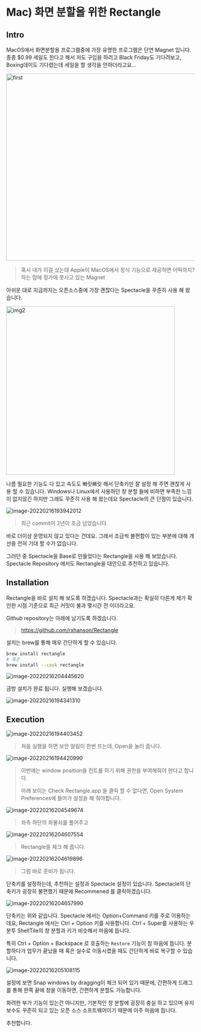 # Mac) 화면 분할을 위한 Rectangle

## Intro

MacOS에서 화면분할용 프로그램중에 가장 유명한 프로그램은 단연 Magnet 입니다. 종종 $0.99 세일도 한다고 해서 저도 구입을 하려고 Black Friday도 기다려보고, Boxing데이도 기다렸는데 세일을 할 생각을 안하더라고요...

<img src="https://raw.githubusercontent.com/Shane-Park/mdblog/main/OS/mac/rectangle.assets/image-20220216193647633.png" width=750 height=500 alt=first>

> 혹시 내가 이걸 샀는데 Apple이 MacOS에서 정식 기능으로 제공하면 어떡하지? 하는 맘에 정가에 못사고 있는 Magnet

아쉬운 대로 지금까지는 오픈소스중에 가장 괜찮다는 Spectacle을 꾸준히 사용 해 왔습니다.

<img src="https://raw.githubusercontent.com/Shane-Park/mdblog/main/OS/mac/rectangle.assets/image-20220216193746834.png" widht=750 height=450 alt=img2>

나름 필요한 기능도 다 있고 속도도 빠릿빠릿 해서 단축키만 잘 설정 해 주면 괜찮게 사용 할 수 있습니다. Windows나 Linux에서 사용하던 창 분할 들에 비하면 부족한 느낌이 없지않긴 하지만 그래도 꾸준히 사용 해 왔는데요 Spectacle의 큰 단점이 있습니다.

![image-20220216193942012](https://raw.githubusercontent.com/Shane-Park/mdblog/main/OS/mac/rectangle.assets/image-20220216193942012.png)

> 최근 commit이 2년이 조금 넘었습니다.

바로 더이상 운영되지 않고 있다는 건데요. 그래서 조금씩 불편함이 있는 부분에 대해 개선을 전혀 기대 할 수가 없습니다.

그러던 중 Spectacle을 Base로 만들었다는 Rectangle을 사용 해 보았습니다. Spectacle Repository 에서도 Rectangle을 대안으로 추천하고 있습니다.

## Installation

Rectangle을 바로 설치 해 보도록 하겠습니다. Spectacle과는 확실히 다른게 제가 확인한 시점 기준으로 최근 커밋이 불과 몇시간 전 이더라고요.

Github repository는 아래에 남기도록 하겠습니다.

> https://github.com/rxhanson/Rectangle

설치는 brew를 통해 매우 간단하게 할 수 있습니다.

```bash
brew install rectangle
# 혹은
brew install --cask rectangle
```

![image-20220216204445620](https://raw.githubusercontent.com/Shane-Park/mdblog/main/OS/mac/rectangle.assets/image-20220216204445620.png)

금방 설치가 완료 됩니다. 실행해 보겠습니다.

![image-20220216194341310](https://raw.githubusercontent.com/Shane-Park/mdblog/main/OS/mac/rectangle.assets/image-20220216194341310.png)

## Execution

![image-20220216194403452](https://raw.githubusercontent.com/Shane-Park/mdblog/main/OS/mac/rectangle.assets/image-20220216194403452.png)

> 처음 실행을 하면 보안 알림이 한번 뜨는데, Open을 눌러 줍니다.

![image-20220216194420990](https://raw.githubusercontent.com/Shane-Park/mdblog/main/OS/mac/rectangle.assets/image-20220216194420990.png)

> 이번에는 window position을 컨트롤 하기 위해 권한을 부여해줘야 한다고 합니다.
>
> 아래 보이는 Check Rectangle.app 을 클릭 할 수 없다면, Open System Preferences에 들어가 설정을 해 줘야합니다.

![image-20220216204549674](https://raw.githubusercontent.com/Shane-Park/mdblog/main/OS/mac/rectangle.assets/image-20220216204549674.png)

> 좌측 하단의 좌물쇠를 풀어주고

![image-20220216204607554](https://raw.githubusercontent.com/Shane-Park/mdblog/main/OS/mac/rectangle.assets/image-20220216204607554.png)

> Rectangle을 체크 해 줍니다.

![image-20220216204619896](https://raw.githubusercontent.com/Shane-Park/mdblog/main/OS/mac/rectangle.assets/image-20220216204619896.png)

> 그럼 바로 준비가 됩니다.

단축키를 설정하는데, 추천하는 설정과 Spectacle 설정이 있습니다. Spectacle의 단축키가 굉장히 불편했기 때문에 Recommened 를 클릭하겠습니다.

![image-20220216204657990](https://raw.githubusercontent.com/Shane-Park/mdblog/main/OS/mac/rectangle.assets/image-20220216204657990.png)

단축키는 위와 같습니다. Spectacle 에서는 Option+Command 키를 주로 이용하는데요, Rectangle 에서는 Ctrl + Option 키를 사용합니다. Ctrl + Super를 사용하는 우분투 ShellTile의 창 분할과 키가 비슷해서 마음에 듭니다.

특히 Ctrl + Option + Backspace 로 호출하는 `Restore` 기능이 참 마음에 듭니다. 분할하다가 업무가 끝났을 때 혹은 실수로 이동시켰을 때도 간단하게 바로 복구할 수 있습니다.

![image-20220216205108115](https://raw.githubusercontent.com/Shane-Park/mdblog/main/OS/mac/rectangle.assets/image-20220216205108115.png)

설정에 보면 Snap windows by dragging이 체크 되어 있기 때문에, 간편하게 드래그를 통해 한쪽 끝에 창을 이동하면, 간편하게 분할도 가능합니다.

화려한 부가 기능이 있는건 아니지만, 기본적인 창 분할에 굉장히 충실 하고 있으며 유지 보수도 꾸준히 되고 있는 오픈 소스 소프트웨어이기 때문에 아주 마음에 듭니다.

추천합니다. 